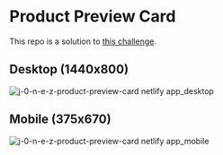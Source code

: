 # Product Preview Card

This repo is a solution to [this challenge](https://www.frontendmentor.io/challenges/product-preview-card-component-GO7UmttRfa).

## Desktop (1440x800)

![j-0-n-e-z-product-preview-card netlify app_desktop](https://github.com/j-0-n-e-z/product-preview-card/assets/46866168/a9b9b321-14cf-465c-b5a1-35176d4a1658)

## Mobile (375x670)

![j-0-n-e-z-product-preview-card netlify app_mobile](https://github.com/j-0-n-e-z/product-preview-card/assets/46866168/44084c51-c5ae-44e7-9c20-56c0b4641e2c)
